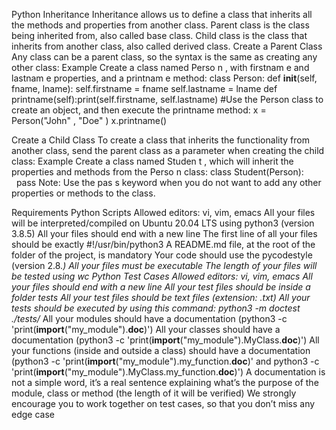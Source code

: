 Python Inheritance
Inheritance allows us to define a class that inherits all the methods and properties from another class.
Parent class is the class being inherited from, also called base class.
Child class is the class that inherits from another class, also called derived class.
Create a Parent Class
Any class can be a parent class, so the syntax is the same as creating any other class:
Example
Create a class named Perso n , with firstnam e and lastnam e properties, and a printnam e method:
class Person:
  def __init__(self, fname, lname):
    self.firstname = fname
​self.lastname = lname
  def printname(self):
​print(self.firstname, self.lastname)
#Use the Person class to create an object, and then execute the printname method:
x = Person("John" , "Doe" )
x.printname()

Create a Child Class
To create a class that inherits the functionality from another class, send the parent class as a parameter when creating the child class:
Example
Create a class named Studen t , which will inherit the properties and methods from the Perso n class:
class Student(Person):
  pass
Note: Use the pas s keyword when you do not want to add any other properties or methods to the class.


Requirements
Python Scripts
Allowed editors: vi, vim, emacs
All your files will be interpreted/compiled on Ubuntu 20.04 LTS using python3 (version 3.8.5)
All your files should end with a new line
The first line of all your files should be exactly #!/usr/bin/python3
A README.md file, at the root of the folder of the project, is mandatory
Your code should use the pycodestyle (version 2.8.*)
All your files must be executable
The length of your files will be tested using wc
Python Test Cases
Allowed editors: vi, vim, emacs
All your files should end with a new line
All your test files should be inside a folder tests
All your test files should be text files (extension: .txt)
All your tests should be executed by using this command: python3 -m doctest ./tests/*
All your modules should have a documentation (python3 -c 'print(__import__("my_module").__doc__)')
All your classes should have a documentation (python3 -c 'print(__import__("my_module").MyClass.__doc__)')
All your functions (inside and outside a class) should have a documentation (python3 -c 'print(__import__("my_module").my_function.__doc__)' and python3 -c 'print(__import__("my_module").MyClass.my_function.__doc__)')
A documentation is not a simple word, it’s a real sentence explaining what’s the purpose of the module, class or method (the length of it will be verified)
We strongly encourage you to work together on test cases, so that you don’t miss any edge case
